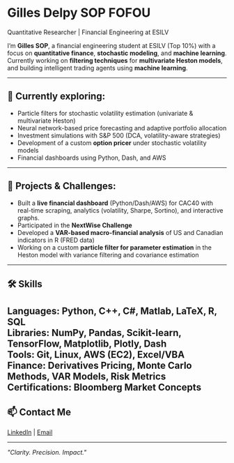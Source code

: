 # Gilles Delpy SOP FOFOU
Quantitative Researcher | Financial Engineering at ESILV 

I’m **Gilles SOP**, a financial engineering student at ESILV (Top 10%) with a focus on **quantitative finance**, **stochastic modeling**, and **machine learning**.  
Currently working on **filtering techniques** for **multivariate Heston models**, and building intelligent trading agents using **machine learning**.

---

## 🌱 Currently exploring:
- Particle filters for stochastic volatility estimation (univariate & multivariate Heston)
- Neural network-based price forecasting and adaptive portfolio allocation
- Investment simulations with S&P 500 (DCA, volatility-aware strategies)
- Development of a custom **option pricer** under stochastic volatility models
- Financial dashboards using Python, Dash, and AWS

---

## 💼 Projects & Challenges:
- Built a **live financial dashboard** (Python/Dash/AWS) for CAC40 with real-time scraping, analytics (volatility, Sharpe, Sortino), and interactive graphs.
- Participated in the **NextWise Challenge** 
- Developed a **VAR-based macro-financial analysis** of US and Canadian indicators in R (FRED data)
- Working on a custom **particle filter for parameter estimation** in the Heston model with variance filtering and covariance estimation

---

## 🛠 Skills

**Languages:** Python, C++, C#, Matlab, LaTeX, R, SQL  
**Libraries:** NumPy, Pandas, Scikit-learn, TensorFlow, Matplotlib, Plotly, Dash  
**Tools:** Git, Linux, AWS (EC2), Excel/VBA  
**Finance:** Derivatives Pricing, Monte Carlo Methods, VAR Models, Risk Metrics  
**Certifications:** Bloomberg Market Concepts
---

## 📫 Contact Me  
[LinkedIn](www.linkedin.com/in/delpy-sop-4456632a5) | [Email](mailto:delpysop@gmail.com)

---

_"Clarity. Precision. Impact."_  
